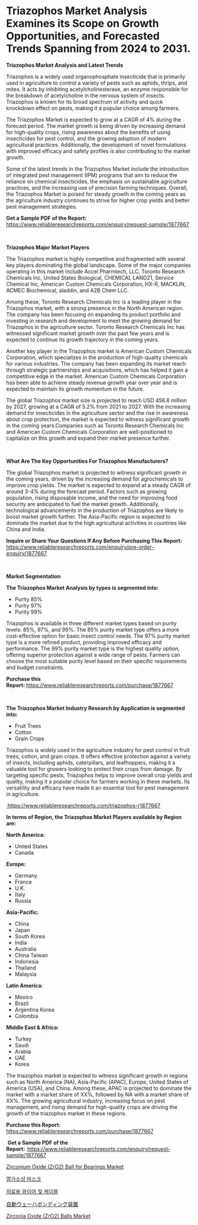 <p><h1>Triazophos Market Analysis Examines its Scope on Growth Opportunities, and Forecasted Trends Spanning from 2024 to 2031.</h1></p><p><strong>Triazophos Market Analysis and Latest Trends</strong></p>
<p><p>Triazophos is a widely used organophosphate insecticide that is primarily used in agriculture to control a variety of pests such as aphids, thrips, and mites. It acts by inhibiting acetylcholinesterase, an enzyme responsible for the breakdown of acetylcholine in the nervous system of insects. Triazophos is known for its broad spectrum of activity and quick knockdown effect on pests, making it a popular choice among farmers.</p><p>The Triazophos Market is expected to grow at a CAGR of 4% during the forecast period. The market growth is being driven by increasing demand for high-quality crops, rising awareness about the benefits of using insecticides for pest control, and the growing adoption of modern agricultural practices. Additionally, the development of novel formulations with improved efficacy and safety profiles is also contributing to the market growth.</p><p>Some of the latest trends in the Triazophos Market include the introduction of integrated pest management (IPM) programs that aim to reduce the reliance on chemical insecticides, the emphasis on sustainable agriculture practices, and the increasing use of precision farming techniques. Overall, the Triazophos Market is poised for steady growth in the coming years as the agriculture industry continues to strive for higher crop yields and better pest management strategies.</p></p>
<p><strong>Get a Sample PDF of the Report:&nbsp;</strong> <a href="https://www.reliableresearchreports.com/enquiry/request-sample/1877667">https://www.reliableresearchreports.com/enquiry/request-sample/1877667</a></p>
<p>&nbsp;</p>
<p><strong>Triazophos Major Market Players</strong></p>
<p><p>The Triazophos market is highly competitive and fragmented with several key players dominating the global landscape. Some of the major companies operating in this market include Accel Pharmtech, LLC, Toronto Research Chemicals Inc, United States Biological, CHEMICAL LAND21, Service Chemical Inc, American Custom Chemicals Corporation, HX-R, MACKLIN, ACMEC Biochemical, aladdin, and A2B Chem LLC.</p><p>Among these, Toronto Research Chemicals Inc is a leading player in the Triazophos market, with a strong presence in the North American region. The company has been focusing on expanding its product portfolio and investing in research and development to meet the growing demand for Triazophos in the agriculture sector. Toronto Research Chemicals Inc has witnessed significant market growth over the past few years and is expected to continue its growth trajectory in the coming years.</p><p>Another key player in the Triazophos market is American Custom Chemicals Corporation, which specializes in the production of high-quality chemicals for various industries. The company has been expanding its market reach through strategic partnerships and acquisitions, which has helped it gain a competitive edge in the market. American Custom Chemicals Corporation has been able to achieve steady revenue growth year over year and is expected to maintain its growth momentum in the future.</p><p>The global Triazophos market size is projected to reach USD 456.8 million by 2027, growing at a CAGR of 5.2% from 2021 to 2027. With the increasing demand for insecticides in the agriculture sector and the rise in awareness about crop protection, the market is expected to witness significant growth in the coming years.Companies such as Toronto Research Chemicals Inc and American Custom Chemicals Corporation are well-positioned to capitalize on this growth and expand their market presence further.</p></p>
<p>&nbsp;</p>
<p><strong>What Are The Key Opportunities For Triazophos Manufacturers?</strong></p>
<p><p>The global Triazophos market is projected to witness significant growth in the coming years, driven by the increasing demand for agrochemicals to improve crop yields. The market is expected to expand at a steady CAGR of around 3-4% during the forecast period. Factors such as growing population, rising disposable income, and the need for improving food security are anticipated to fuel the market growth. Additionally, technological advancements in the production of Triazophos are likely to boost market growth further. The Asia-Pacific region is expected to dominate the market due to the high agricultural activities in countries like China and India.</p></p>
<p><strong>Inquire or Share Your Questions If Any Before Purchasing This Report:</strong> <a href="https://www.reliableresearchreports.com/enquiry/pre-order-enquiry/1877667">https://www.reliableresearchreports.com/enquiry/pre-order-enquiry/1877667</a></p>
<p>&nbsp;</p>
<p><strong>Market Segmentation</strong></p>
<p><strong>The Triazophos Market Analysis by types is segmented into:</strong></p>
<p><ul><li>Purity 85%</li><li>Purity 97%</li><li>Purity 99%</li></ul></p>
<p><p>Triazophos is available in three different market types based on purity levels: 85%, 97%, and 99%. The 85% purity market type offers a more cost-effective option for basic insect control needs. The 97% purity market type is a more refined product, providing improved efficacy and performance. The 99% purity market type is the highest quality option, offering superior protection against a wide range of pests. Farmers can choose the most suitable purity level based on their specific requirements and budget constraints.</p></p>
<p><strong>Purchase this Report:&nbsp;</strong><a href="https://www.reliableresearchreports.com/purchase/1877667">https://www.reliableresearchreports.com/purchase/1877667</a></p>
<p>&nbsp;</p>
<p><strong>The Triazophos Market Industry Research by Application is segmented into:</strong></p>
<p><ul><li>Fruit Trees</li><li>Cotton</li><li>Grain Crops</li></ul></p>
<p><p>Triazophos is widely used in the agriculture industry for pest control in fruit trees, cotton, and grain crops. It offers effective protection against a variety of insects, including aphids, caterpillars, and leafhoppers, making it a valuable tool for growers looking to protect their crops from damage. By targeting specific pests, Triazophos helps to improve overall crop yields and quality, making it a popular choice for farmers working in these markets. Its versatility and efficacy have made it an essential tool for pest management in agriculture.</p></p>
<p><a href="https://www.reliableresearchreports.com/triazophos-r1877667">&nbsp;https://www.reliableresearchreports.com/triazophos-r1877667</a></p>
<p><strong>In terms of Region, the Triazophos Market Players available by Region are:</strong></p>
<p>
    <p> <strong> North America: </strong>
        <ul>
            <li>United States</li>
            <li>Canada</li>
        </ul>
        </p> 
    <p> <strong> Europe: </strong>
        <ul>
            <li>Germany</li>
            <li>France</li>
            <li>U.K.</li>
            <li>Italy</li>
            <li>Russia</li>
        </ul>
        </p> 
    <p> <strong> Asia-Pacific: </strong>
        <ul>
            <li>China</li>
            <li>Japan</li>
            <li>South Korea</li>
            <li>India</li>
            <li>Australia</li>
            <li>China Taiwan</li>
            <li>Indonesia</li>
            <li>Thailand</li>
            <li>Malaysia</li>
        </ul>
        </p> 
    <p> <strong> Latin America: </strong>
        <ul>
            <li>Mexico</li>
            <li>Brazil</li>
            <li>Argentina Korea</li>
            <li>Colombia</li>
        </ul>
        </p> 
    <p> <strong> Middle East & Africa: </strong>
        <ul>
            <li>Turkey</li>
            <li>Saudi</li>
            <li>Arabia</li>
            <li>UAE</li>
            <li>Korea</li>
        </ul>
    </p>
    </p>
<p><p>The triazophos market is expected to witness significant growth in regions such as North America (NA), Asia-Pacific (APAC), Europe, United States of America (USA), and China. Among these, APAC is projected to dominate the market with a market share of XX%, followed by NA with a market share of XX%. The growing agricultural industry, increasing focus on pest management, and rising demand for high-quality crops are driving the growth of the triazophos market in these regions.</p></p>
<p><strong>Purchase this Report: </strong><a href="https://www.reliableresearchreports.com/purchase/1877667">https://www.reliableresearchreports.com/purchase/1877667</a></p>
<p>&nbsp;<strong>Get a Sample PDF of the Report:&nbsp;&nbsp;</strong><a href="https://www.reliableresearchreports.com/enquiry/request-sample/1877667">https://www.reliableresearchreports.com/enquiry/request-sample/1877667</a></p>
<p><strong></strong></p>
<p><p><a href="https://github.com/jodemen/Market-Research-Report-List-3/blob/main/zirconium-oxide-zro2-ball-for-bearings-market.md">Zirconium Oxide (ZrO2) Ball for Bearings Market</a></p><p><a href="https://github.com/airdroplover110/Market-Research-Report-List-1/blob/main/2339986112358.md">열가소성 마스크</a></p><p><a href="https://github.com/AnthonyWratten/Market-Research-Report-List-1/blob/main/1194127112359.md">의료용 와이어 및 케이블</a></p><p><a href="https://github.com/JanickJohns/Market-Research-Report-List-1/blob/main/5003811119889.md">自動ウェーハボンディング装置</a></p><p><a href="https://github.com/marloy8/Market-Research-Report-List-4/blob/main/zirconia-oxide-zro2-balls-market.md">Zirconia Oxide (ZrO2) Balls Market</a></p></p>